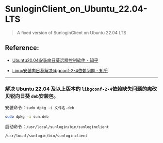# SunloginClient_on_Ubuntu_22.04-LTS

> A fixed version of SunloginClient on Ubuntu 22.04 LTS

## Reference:

+  [Ubuntu20.04安装向日葵远程控制软件 - 知乎](https://zhuanlan.zhihu.com/p/144426017 "click")

+  [Linux安装向日葵解决libgconf-2-4依赖问题 - 知乎](https://zhuanlan.zhihu.com/p/691858812 "click")

---

### 解决 Ubuntu 22.04 及以上版本的 `libgconf-2-4`依赖缺失问题的魔改贝锐向日葵 `deb`安装包。


安装命令：`sudo dpkg -i 文件名.deb`

```bash
sudo dpkg -i sun.deb
```

启动命令：`/usr/local/sunlogin/bin/sunloginclient`

```bash
/usr/local/sunlogin/bin/sunloginclient
```
